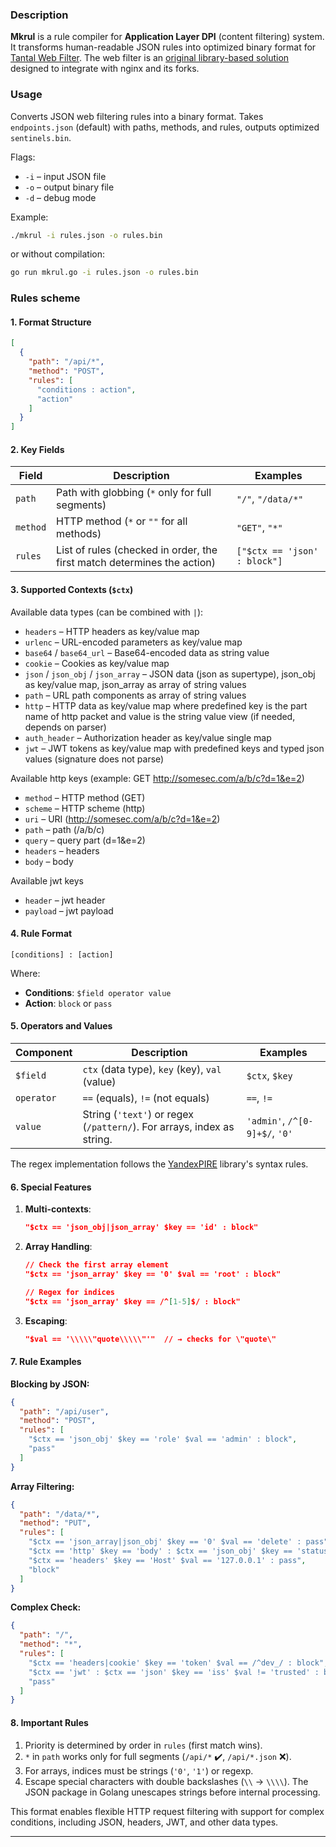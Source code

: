 ### **Description**  

**Mkrul** is a rule compiler for **Application Layer DPI** (content filtering) system. It transforms human-readable JSON rules into optimized binary format for [Tantal Web Filter](https://hub.docker.com/r/tantalsec/tantal-wf). The web filter is an [original library-based solution](https://hub.docker.com/r/tantalsec/tantal-wf) designed to integrate with nginx and its forks.

### **Usage**  
Converts JSON web filtering rules into a binary format. Takes `endpoints.json` (default) with paths, methods, and rules, outputs optimized `sentinels.bin`.  

Flags:  
- `-i` – input JSON file  
- `-o` – output binary file  
- `-d` – debug mode  

Example:  
```sh
./mkrul -i rules.json -o rules.bin
```

or without compilation:
```sh
go run mkrul.go -i rules.json -o rules.bin
```

### **Rules scheme**  

#### **1. Format Structure**  
```json
[
  {
    "path": "/api/*",
    "method": "POST",
    "rules": [
      "conditions : action",
      "action"
    ]
  }
]
```

#### **2. Key Fields**  
| Field    | Description                                                                 | Examples                     |
|---------|--------------------------------------------------------------------------|-----------------------------|
| `path`  | Path with globbing (`*` only for full segments)                        | `"/"`, `"/data/*"`          |
| `method`| HTTP method (`*` or `""` for all methods)                               | `"GET"`, `"*"`              |
| `rules` | List of rules (checked in order, the first match determines the action) | `["$ctx == 'json' : block"]` |

#### **3. Supported Contexts (`$ctx`)**  
Available data types (can be combined with `|`):  
- `headers` – HTTP headers as key/value map
- `urlenc` – URL-encoded parameters as key/value map
- `base64` / `base64_url` – Base64-encoded data as string value 
- `cookie` – Cookies as key/value map
- `json` / `json_obj` / `json_array` – JSON data (json as supertype), json_obj as key/value map, json_array as array of string values
- `path` – URL path components as array of string values
- `http` – HTTP data as key/value map where predefined key is the part name of http packet and value is the string value view (if needed, depends on parser)
- `auth_header` – Authorization header as key/value single map
- `jwt` – JWT tokens as key/value map with predefined keys and typed json values (signature does not parse)

Available http keys (example: GET http://somesec.com/a/b/c?d=1&e=2)

- `method` – HTTP method (GET)
- `scheme` – HTTP scheme (http)  
- `uri` – URI (http://somesec.com/a/b/c?d=1&e=2)
- `path` – path (/a/b/c)  
- `query` – query part (d=1&e=2)   
- `headers` – headers  
- `body` – body

Available jwt keys

- `header` – jwt header
- `payload` – jwt payload 

#### **4. Rule Format**  
```
[conditions] : [action]
```
Where:  
- **Conditions**: `$field operator value`  
- **Action**: `block` or `pass`  

#### **5. Operators and Values**  
| Component  | Description                                                                 | Examples                          |
|------------|--------------------------------------------------------------------------|----------------------------------|
| `$field`   | `ctx` (data type), `key` (key), `val` (value)                       | `$ctx`, `$key`                   |
| `operator` | `==` (equals), `!=` (not equals)                                  | `==`, `!=`                       |
| `value`    | String (`'text'`) or regex (`/pattern/`). For arrays, index as string. | `'admin'`, `/^[0-9]+$/`, `'0'` |

The regex implementation follows the [YandexPIRE](https://github.com/yandex/pire) library's syntax rules. 

#### **6. Special Features**  
1. **Multi-contexts**:  
   ```json
   "$ctx == 'json_obj|json_array' $key == 'id' : block"
   ```  

2. **Array Handling**:  
   ```json
   // Check the first array element  
   "$ctx == 'json_array' $key == '0' $val == 'root' : block"  
   
   // Regex for indices  
   "$ctx == 'json_array' $key == /^[1-5]$/ : block"  
   ```  

3. **Escaping**:  
   ```json
   "$val == '\\\\\"quote\\\\\"'"  // → checks for \"quote\"  
   ```  

#### **7. Rule Examples**  
**Blocking by JSON:**  
```json
{
  "path": "/api/user",
  "method": "POST",
  "rules": [
    "$ctx == 'json_obj' $key == 'role' $val == 'admin' : block",
    "pass"
  ]
}
```  

**Array Filtering:**  
```json
{
  "path": "/data/*",
  "method": "PUT",
  "rules": [
    "$ctx == 'json_array|json_obj' $key == '0' $val == 'delete' : pass",
    "$ctx == 'http' $key == 'body' : $ctx == 'json_obj' $key == 'status' $val == 'error' : pass",
    "$ctx == 'headers' $key == 'Host' $val == '127.0.0.1' : pass", 
    "block"
  ]
}
```  

**Complex Check:**  
```json
{
  "path": "/",
  "method": "*",
  "rules": [
    "$ctx == 'headers|cookie' $key == 'token' $val == /^dev_/ : block",
    "$ctx == 'jwt' : $ctx == 'json' $key == 'iss' $val != 'trusted' : block",
    "pass"
  ]
}
```  

#### **8. Important Rules**  
1. Priority is determined by order in `rules` (first match wins).  
2. `*` in `path` works only for full segments (`/api/*` ✔️, `/api/*.json` ❌).  
3. For arrays, indices must be strings (`'0'`, `'1'`) or regexp.  
4. Escape special characters with double backslashes (`\\` → `\\\\`). The JSON package in Golang unescapes strings before internal processing.

This format enables flexible HTTP request filtering with support for complex conditions, including JSON, headers, JWT, and other data types.  

---  
